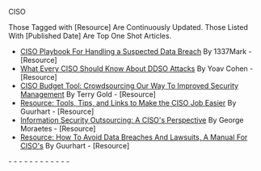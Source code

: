 CISO

Those Tagged with [Resource] Are Continuously Updated. Those Listed With [Published Date] Are Top One Shot Articles.

- [CISO Playbook For Handling a Suspected Data Breach](https://www.peerlyst.com/posts/ciso-playbook-for-handling-a-suspected-data-breach-1337mark?utm_source=Github&utm_medium=Social&utm_content=peerlyst_post&utm_campaign=peerlyst_shared_post) By 1337Mark - [Resource]
- [What Every CISO Should Know About DDSO Attacks](https://www.peerlyst.com/posts/what-every-ciso-should-know-about-ddos-attacks?utm_source=Github&utm_medium=Social&utm_content=peerlyst_post&utm_campaign=peerlyst_shared_post) By Yoav Cohen - [Resource]
- [CISO Budget Tool: Crowdsourcing Our Way To Improved Security Management](https://www.peerlyst.com/posts/ciso-budget-tool-crowdsourcing-our-way-to-improved-security-management?utm_source=Github&utm_medium=Social&utm_content=peerlyst_post&utm_campaign=peerlyst_shared_post) By Terry Gold - [Resource]
- [Resource: Tools, Tips, and Links to Make the CISO Job Easier](https://www.peerlyst.com/posts/resource-tools-tips-and-links-to-make-the-ciso-job-easier-guurhart?utm_source=Github&utm_medium=Social&utm_content=peerlyst_post&utm_campaign=peerlyst_shared_post) By Guurhart - [Resource]
- [Information Security Outsourcing: A CISO's Perspective](https://www.peerlyst.com/posts/information-security-outsourcing-a-ciso-s-perspective-george-moraetes?utm_source=Github&utm_medium=Social&utm_content=peerlyst_post&utm_campaign=peerlyst_shared_post) By George Moraetes - [Resource]
- [Resource: How To Avoid Data Breaches And Lawsuits, A Manual For CISO's](https://www.peerlyst.com/posts/resource-how-to-avoid-data-breaches-and-lawsuits-a-manual-for-cisos-guurhart?utm_source=Github&utm_medium=Social&utm_content=peerlyst_post&utm_campaign=peerlyst_shared_post) By Guurhart - [Resource]

-[](https://www.peerlyst.com/posts/the-3-types-of-ciso-know-which-you-need-david-froud?utm_source=Github&utm_medium=Social&utm_content=peerlyst_post&utm_campaign=peerlyst_shared_post)
-[](https://www.peerlyst.com/posts/can-a-ciso-have-job-fairness-george-moraetes?utm_source=Github&utm_medium=Social&utm_content=peerlyst_post&utm_campaign=peerlyst_shared_post)
-[](https://www.peerlyst.com/posts/so-you-want-to-be-a-ciso-step-5-communicating-gary-hayslip-cissp-cisa-crisc-ccsk?utm_source=Github&utm_medium=Social&utm_content=peerlyst_post&utm_campaign=peerlyst_shared_post)
-[](https://www.peerlyst.com/posts/ciso-salaries-continue-to-increase-josh-moulin?utm_source=Github&utm_medium=Social&utm_content=peerlyst_post&utm_campaign=peerlyst_shared_post)
-[](https://www.peerlyst.com/posts/can-governance-replace-the-ciso-david-froud?utm_source=Github&utm_medium=Social&utm_content=peerlyst_post&utm_campaign=peerlyst_shared_post)
-[](https://www.peerlyst.com/posts/why-csos-cisos-only-have-a-2-year-lifespan-david-froud?utm_source=Github&utm_medium=Social&utm_content=peerlyst_post&utm_campaign=peerlyst_shared_post)
-[](https://www.peerlyst.com/posts/so-you-want-to-be-a-ciso-step-2-inventory-gary-hayslip-cissp-cisa-crisc-ccsk?utm_source=Github&utm_medium=Social&utm_content=peerlyst_post&utm_campaign=peerlyst_shared_post)
-[](https://www.peerlyst.com/posts/ciso-s-and-their-teams-cyber-on-the-frontlines-gary-hayslip-cissp-cisa-crisc-ccsk?utm_source=Github&utm_medium=Social&utm_content=peerlyst_post&utm_campaign=peerlyst_shared_post)
-[](https://www.peerlyst.com/posts/virustotal-changes-and-your-cisos-security-budget-may-contain-wasted-items-guurhart?utm_source=Github&utm_medium=Social&utm_content=peerlyst_post&utm_campaign=peerlyst_shared_post)
-[](https://www.peerlyst.com/posts/ciso-manifesto-10-rules-for-vendors-gary-hayslip-cissp-cisa-crisc-ccsk?utm_source=Github&utm_medium=Social&utm_content=peerlyst_post&utm_campaign=peerlyst_shared_post)
-[](https://www.peerlyst.com/posts/so-you-want-to-be-a-ciso-3-assessment-gary-hayslip-cissp-cisa-crisc-ccsk?utm_source=Github&utm_medium=Social&utm_content=peerlyst_post&utm_campaign=peerlyst_shared_post)
-[](https://www.peerlyst.com/posts/ciso-perspectives-declaration-of-independence?utm_source=Github&utm_medium=Social&utm_content=peerlyst_post&utm_campaign=peerlyst_shared_post)

